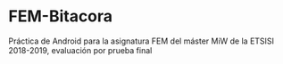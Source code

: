 # FEM-Bitacora
Práctica de Android para la asignatura FEM del máster MiW de la ETSISI 2018-2019, evaluación por prueba final
